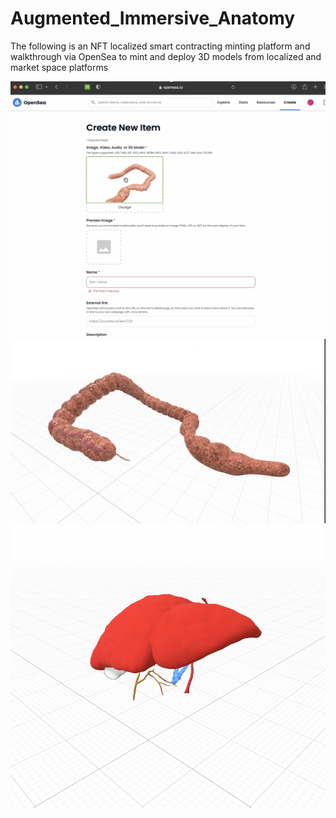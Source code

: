 # Augmented_Immersive_Anatomy
The following is an NFT localized smart contracting minting platform and walkthrough via OpenSea to mint and deploy 3D models from localized and market space platforms



![OpenSea Logo](/VAROS/OpenSea.png)
![Intestine Logo](/VAROS/intestine.png)
![Liver Logo](/VAROS/liver.png)
